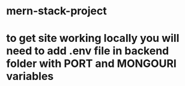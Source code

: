 # mern-stack-project
# to get site working locally you will need to add .env file in backend folder with PORT and MONGOURI variables
